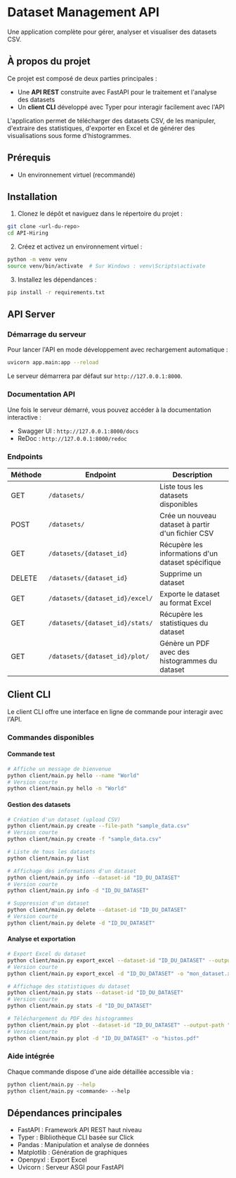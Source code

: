 # Dataset Management API

Une application complète pour gérer, analyser et visualiser des datasets CSV.

## À propos du projet

Ce projet est composé de deux parties principales :
- Une **API REST** construite avec FastAPI pour le traitement et l'analyse des datasets
- Un **client CLI** développé avec Typer pour interagir facilement avec l'API

L'application permet de télécharger des datasets CSV, de les manipuler, d'extraire des statistiques, d'exporter en Excel et de générer des visualisations sous forme d'histogrammes.

## Prérequis

- Un environnement virtuel (recommandé)

## Installation

1. Clonez le dépôt et naviguez dans le répertoire du projet :

```bash
git clone <url-du-repo>
cd API-Hiring
```

2. Créez et activez un environnement virtuel :

```bash
python -m venv venv
source venv/bin/activate  # Sur Windows : venv\Scripts\activate
```

3. Installez les dépendances :

```bash
pip install -r requirements.txt
```

## API Server

### Démarrage du serveur

Pour lancer l'API en mode développement avec rechargement automatique :

```bash
uvicorn app.main:app --reload
```

Le serveur démarrera par défaut sur `http://127.0.0.1:8000`.

### Documentation API

Une fois le serveur démarré, vous pouvez accéder à la documentation interactive :
- Swagger UI : `http://127.0.0.1:8000/docs`
- ReDoc : `http://127.0.0.1:8000/redoc`

### Endpoints

| Méthode | Endpoint | Description |
|---------|----------|-------------|
| GET | `/datasets/` | Liste tous les datasets disponibles |
| POST | `/datasets/` | Crée un nouveau dataset à partir d'un fichier CSV |
| GET | `/datasets/{dataset_id}` | Récupère les informations d'un dataset spécifique |
| DELETE | `/datasets/{dataset_id}` | Supprime un dataset |
| GET | `/datasets/{dataset_id}/excel/` | Exporte le dataset au format Excel |
| GET | `/datasets/{dataset_id}/stats/` | Récupère les statistiques du dataset |
| GET | `/datasets/{dataset_id}/plot/` | Génère un PDF avec des histogrammes du dataset |

## Client CLI

Le client CLI offre une interface en ligne de commande pour interagir avec l'API.

### Commandes disponibles

#### Commande test

```bash
# Affiche un message de bienvenue
python client/main.py hello --name "World"
# Version courte
python client/main.py hello -n "World"
```

#### Gestion des datasets

```bash
# Création d'un dataset (upload CSV)
python client/main.py create --file-path "sample_data.csv"
# Version courte
python client/main.py create -f "sample_data.csv"

# Liste de tous les datasets
python client/main.py list

# Affichage des informations d'un dataset
python client/main.py info --dataset-id "ID_DU_DATASET"
# Version courte
python client/main.py info -d "ID_DU_DATASET"

# Suppression d'un dataset
python client/main.py delete --dataset-id "ID_DU_DATASET"
# Version courte
python client/main.py delete -d "ID_DU_DATASET"
```

#### Analyse et exportation

```bash
# Export Excel du dataset
python client/main.py export_excel --dataset-id "ID_DU_DATASET" --output-path "mon_dataset.xlsx"
# Version courte
python client/main.py export_excel -d "ID_DU_DATASET" -o "mon_dataset.xlsx"

# Affichage des statistiques du dataset
python client/main.py stats --dataset-id "ID_DU_DATASET"
# Version courte
python client/main.py stats -d "ID_DU_DATASET"

# Téléchargement du PDF des histogrammes
python client/main.py plot --dataset-id "ID_DU_DATASET" --output-path "histos.pdf"
# Version courte
python client/main.py plot -d "ID_DU_DATASET" -o "histos.pdf"
```

### Aide intégrée

Chaque commande dispose d'une aide détaillée accessible via :

```bash
python client/main.py --help
python client/main.py <commande> --help
```

## Dépendances principales

- FastAPI : Framework API REST haut niveau
- Typer : Bibliothèque CLI basée sur Click
- Pandas : Manipulation et analyse de données
- Matplotlib : Génération de graphiques
- Openpyxl : Export Excel
- Uvicorn : Serveur ASGI pour FastAPI
